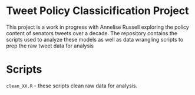 # Tweet Policy Classicification Project 

This project is a work in progress with Annelise Russell exploring the policy content of senators tweets over a decade. The repository contains the scripts used to analyze these models as well as data wrangling scripts to prep the raw tweet data for analysis 

# Scripts
`clean_XX.R` - these scripts clean raw data for analysis.


